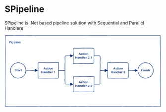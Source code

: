 # SPipeline
SPipeline is .Net based pipeline solution with Sequential and Parallel Handlers

![](images/Pipeline.png)